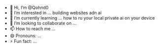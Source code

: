 - 👋 Hi, I’m @Qohnd0
- 👀 I’m interested in ... building websites adn ai
- 🌱 I’m currently learning ... how to ru your local private ai on your device
- 💞️ I’m looking to collaborate on ...
- 📫 How to reach me ...
- 😄 Pronouns: ...
- ⚡ Fun fact: ...

<!---
Qohnd0/Qohnd0 is a ✨ special ✨ repository because its `README.md` (this file) appears on your GitHub profile.
You can click the Preview link to take a look at your changes.
--->
